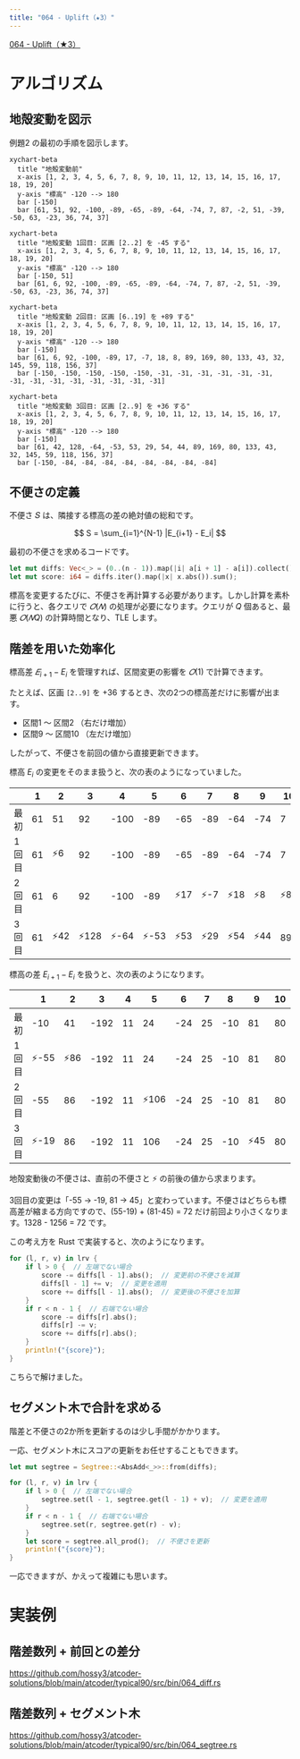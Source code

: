 ```yaml
---
title: "064 - Uplift（★3）"
---
```


[064 \- Uplift（★3）](https://atcoder.jp/contests/typical90/tasks/typical90_bl)


# アルゴリズム

## 地殻変動を図示

例題2 の最初の手順を図示します。

```mermaid
xychart-beta
  title "地殻変動前"
  x-axis [1, 2, 3, 4, 5, 6, 7, 8, 9, 10, 11, 12, 13, 14, 15, 16, 17, 18, 19, 20]
  y-axis "標高" -120 --> 180
  bar [-150]
  bar [61, 51, 92, -100, -89, -65, -89, -64, -74, 7, 87, -2, 51, -39, -50, 63, -23, 36, 74, 37]
```

```mermaid
xychart-beta
  title "地殻変動 1回目: 区画 [2..2] を -45 する"
  x-axis [1, 2, 3, 4, 5, 6, 7, 8, 9, 10, 11, 12, 13, 14, 15, 16, 17, 18, 19, 20]
  y-axis "標高" -120 --> 180
  bar [-150, 51]
  bar [61, 6, 92, -100, -89, -65, -89, -64, -74, 7, 87, -2, 51, -39, -50, 63, -23, 36, 74, 37]
```

```mermaid
xychart-beta
  title "地殻変動 2回目: 区画 [6..19] を +89 する"
  x-axis [1, 2, 3, 4, 5, 6, 7, 8, 9, 10, 11, 12, 13, 14, 15, 16, 17, 18, 19, 20]
  y-axis "標高" -120 --> 180
  bar [-150]
  bar [61, 6, 92, -100, -89, 17, -7, 18, 8, 89, 169, 80, 133, 43, 32, 145, 59, 118, 156, 37]
  bar [-150, -150, -150, -150, -150, -31, -31, -31, -31, -31, -31, -31, -31, -31, -31, -31, -31, -31, -31]
```

```mermaid
xychart-beta
  title "地殻変動 3回目: 区画 [2..9] を +36 する"
  x-axis [1, 2, 3, 4, 5, 6, 7, 8, 9, 10, 11, 12, 13, 14, 15, 16, 17, 18, 19, 20]
  y-axis "標高" -120 --> 180
  bar [-150]
  bar [61, 42, 128, -64, -53, 53, 29, 54, 44, 89, 169, 80, 133, 43, 32, 145, 59, 118, 156, 37]
  bar [-150, -84, -84, -84, -84, -84, -84, -84, -84]
```

## 不便さの定義

不便さ 𝑆 は、隣接する標高の差の絶対値の総和です。

$$
S = \sum_{i=1}^{N-1} |E_{i+1} - E_i|
$$

最初の不便さを求めるコードです。

```rust
let mut diffs: Vec<_> = (0..(n - 1)).map(|i| a[i + 1] - a[i]).collect();
let mut score: i64 = diffs.iter().map(|x| x.abs()).sum();
```

標高を変更するたびに、不便さを再計算する必要があります。しかし計算を素朴に行うと、各クエリで $𝑂(𝑁)$ の処理が必要になります。クエリが $Q$ 個あると、最悪
$𝑂(𝑁Q)$ の計算時間となり、TLE します。


## 階差を用いた効率化

標高差 $𝐸_{i+1}-E_i$ を管理すれば、区間変更の影響を $𝑂(1)$ で計算できます。

たとえば、区画 `[2..9]` を +36 するとき、次の2つの標高差だけに影響が出ます。

* 区間1 ～ 区間2 （右だけ増加）
* 区間9 ～ 区間10 （左だけ増加）

したがって、不便さを前回の値から直接更新できます。

標高 $E_i$ の変更をそのまま扱うと、次の表のようになっていました。

||1|2|3|4|5|6|7|8|9|10|11|12|13|14|15|16|17|18|19|20|
|---|---|---|---|---|---|---|---|---|---|---|---|---|---|---|---|---|---|---|---|---|
|最初|61|51|92|-100|-89|-65|-89|-64|-74|7|87|-2|51|-39|-50|63|-23|36|74|37|
|1回目|61|⚡6|92|-100|-89|-65|-89|-64|-74|7|87|-2|51|-39|-50|63|-23|36|74|37|
|2回目|61|6|92|-100|-89|⚡17|⚡-7|⚡18|⚡8|⚡89|⚡169|⚡80|⚡133|⚡43|⚡32|⚡145|⚡59|⚡118|⚡156|37|
|3回目|61|⚡42|⚡128|⚡-64|⚡-53|⚡53|⚡29|⚡54|⚡44|89|169|80|133|43|32|145|59|118|156|37|

標高の差 $E_{i+1}-E_i$ を扱うと、次の表のようになります。

||1|2|3|4|5|6|7|8|9|10|11|12|13|14|15|16|17|18|19|不便さ|
|---|---|---|---|---|---|---|---|---|---|---|---|---|---|---|---|---|---|---|---|---|
|最初|-10|41|-192|11|24|-24|25|-10|81|80|-89|53|-90|-11|113|-86|59|38|-37|(1074)|
|1回目|⚡-55|⚡86|-192|11|24|-24|25|-10|81|80|-89|53|-90|-11|113|-86|59|38|-37|(1164)|
|2回目|-55|86|-192|11|⚡106|-24|25|-10|81|80|-89|53|-90|-11|113|-86|59|38|⚡-119|(1328)|
|3回目|⚡-19|86|-192|11|106|-24|25|-10|⚡45|80|-89|53|-90|-11|113|-86|59|38|-119|(1256)|

地殻変動後の不便さは、直前の不便さと ⚡ の前後の値から求まります。

3回目の変更は「-55 → -19, 81 → 45」と変わっています。不便さはどちらも標高差が縮まる方向ですので、(55-19) + (81-45) = 72 だけ前回より小さくなります。1328 - 1256 = 72 です。

この考え方を Rust で実装すると、次のようになります。

```rust
for (l, r, v) in lrv {
    if l > 0 {  // 左端でない場合
        score -= diffs[l - 1].abs();  // 変更前の不便さを減算
        diffs[l - 1] += v;  // 変更を適用
        score += diffs[l - 1].abs();  // 変更後の不便さを加算
    }
    if r < n - 1 {  // 右端でない場合
        score -= diffs[r].abs();
        diffs[r] -= v;
        score += diffs[r].abs();
    }
    println!("{score}");
}
```

こちらで解けました。

## セグメント木で合計を求める

階差と不便さの2か所を更新するのは少し手間がかかります。

一応、セグメント木にスコアの更新をお任せすることもできます。

```rust
let mut segtree = Segtree::<AbsAdd<_>>::from(diffs);

for (l, r, v) in lrv {
    if l > 0 {  // 左端でない場合
        segtree.set(l - 1, segtree.get(l - 1) + v);  // 変更を適用
    }
    if r < n - 1 {  // 右端でない場合
        segtree.set(r, segtree.get(r) - v);
    }
    let score = segtree.all_prod();  // 不便さを更新
    println!("{score}");
}
```

一応できますが、かえって複雑にも思います。


# 実装例

## 階差数列 + 前回との差分
https://github.com/hossy3/atcoder-solutions/blob/main/atcoder/typical90/src/bin/064_diff.rs

## 階差数列 + セグメント木
https://github.com/hossy3/atcoder-solutions/blob/main/atcoder/typical90/src/bin/064_segtree.rs

